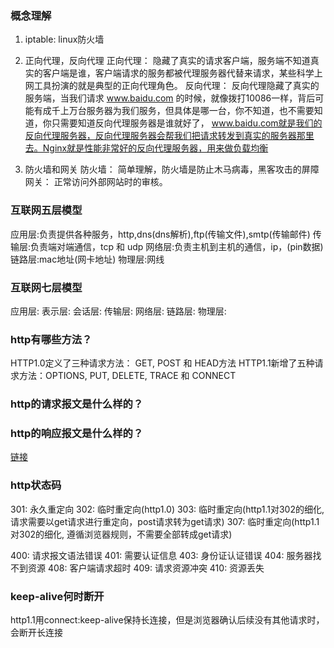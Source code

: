 ### 概念理解
1. iptable: linux防火墙
2. 正向代理，反向代理
正向代理：
隐藏了真实的请求客户端，服务端不知道真实的客户端是谁，客户端请求的服务都被代理服务器代替来请求，某些科学上网工具扮演的就是典型的正向代理角色。
反向代理：
反向代理隐藏了真实的服务端，当我们请求 www.baidu.com 的时候，就像拨打10086一样，背后可能有成千上万台服务器为我们服务，但具体是哪一台，你不知道，也不需要知道，你只需要知道反向代理服务器是谁就好了， www.baidu.com就是我们的反向代理服务器，反向代理服务器会帮我们把请求转发到真实的服务器那里去。Nginx就是性能非常好的反向代理服务器，用来做负载均衡

3. 防火墙和网关
防火墙：
简单理解，防火墙是防止木马病毒，黑客攻击的屏障
网关：
正常访问外部网站时的审核。

### 互联网五层模型
应用层:负责提供各种服务，http,dns(dns解析),ftp(传输文件),smtp(传输邮件)
传输层:负责端对端通信，tcp 和 udp
网络层:负责主机到主机的通信，ip，(pin数据)
链路层:mac地址(网卡地址)
物理层:网线
### 互联网七层模型
应用层:
表示层:
会话层:
传输层:
网络层:
链路层:
物理层:
### http有哪些方法？
HTTP1.0定义了三种请求方法： GET, POST 和 HEAD方法
HTTP1.1新增了五种请求方法：OPTIONS, PUT, DELETE, TRACE 和 CONNECT



### http的请求报文是什么样的？
### http的响应报文是什么样的？
[链接](https://www.cxymsg.com/guide/http.html#%E8%81%8A%E4%B8%80%E8%81%8Ahttp%E7%9A%84%E9%83%A8%E9%A6%96%E6%9C%89%E5%93%AA%E4%BA%9B%EF%BC%9F)
### http状态码
301: 永久重定向
302: 临时重定向(http1.0)
303: 临时重定向(http1.1对302的细化,请求需要以get请求进行重定向，post请求转为get请求)
307: 临时重定向(http1.1对302的细化, 遵循浏览器规则，不需要全部转成get请求)

400: 请求报文语法错误
401: 需要认证信息
403: 身份证认证错误
404: 服务器找不到资源
408: 客户端请求超时
409: 请求资源冲突
410: 资源丢失


### keep-alive何时断开
http1.1用connect:keep-alive保持长连接，但是浏览器确认后续没有其他请求时，会断开长连接